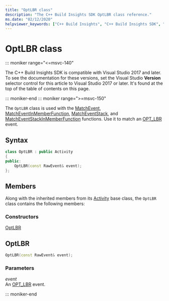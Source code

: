 ```yaml
---
title: "OptLBR class"
description: "The C++ Build Insights SDK OptLBR class reference."
ms.date: "02/12/2020"
helpviewer_keywords: ["C++ Build Insights", "C++ Build Insights SDK", "OptLBR", "throughput analysis", "build time analysis", "vcperf.exe"]
---
```

# OptLBR class

::: moniker range="<=msvc-140"

The C++ Build Insights SDK is compatible with Visual Studio 2017 and later. To see the documentation for these versions, set the Visual Studio **Version** selector control for this article to Visual Studio 2017 or later. It's found at the top of the table of contents on this page.

::: moniker-end
::: moniker range=">=msvc-150"

The `OptLBR` class is used with the [MatchEvent](../functions/match-event.md), [MatchEventInMemberFunction](../functions/match-event-in-member-function.md), [MatchEventStack](../functions/match-event-stack.md), and [MatchEventStackInMemberFunction](../functions/match-event-stack-in-member-function.md) functions. Use it to match an [OPT_LBR](../event-table.md#opt-lbr) event.

## Syntax

```cpp
class OptLBR : public Activity
{
public:
    OptLBR(const RawEvent& event);
};
```

## Members

Along with the inherited members from its [Activity](activity.md) base class, the `OptLBR` class contains the following members:

### Constructors

[OptLBR](#opt-lbr)

## <a name="opt-lbr"></a> OptLBR

```cpp
OptLBR(const RawEvent& event);
```

### Parameters

*event*\
An [OPT_LBR](../event-table.md#opt-lbr) event.

::: moniker-end
